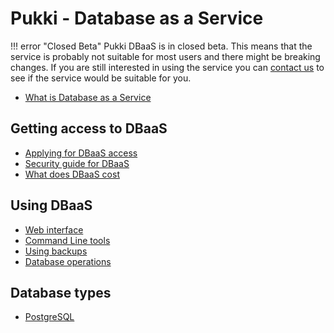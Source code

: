 # Pukki - Database as a Service

!!! error "Closed Beta"
    Pukki DBaaS is in closed beta. This means that the service is probably not suitable for most users
    and there might be breaking changes. If you are still interested in using the service you can
    [contact us](../../support/contact.md) to see if the service would be suitable for you.

* [What is Database as a Service](what-is-dbaas.md)

## Getting access to DBaaS

* [Applying for DBaaS access](../../accounts/how-to-add-service-access-for-project.md)
* [Security guide for DBaaS](security-guides.md)
* [What does DBaaS cost](flavors.md)

## Using DBaaS

* [Web interface](web-interface.md)
* [Command Line tools](cli.md)
* [Using backups](backups.md)
* [Database operations](operations.md)

## Database types

* [PostgreSQL](postgresql.md)
